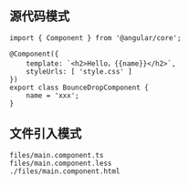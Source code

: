 ## 源代码模式

``` angular
import { Component } from '@angular/core';

@Component({
    template: `<h2>Hello，{{name}}</h2>`,
    styleUrls: [ 'style.css' ]
})
export class BounceDropComponent {
    name = 'xxx';
}
```

## 文件引入模式

``` angular-files
files/main.component.ts
files/main.component.less
./files/main.component.html
```


